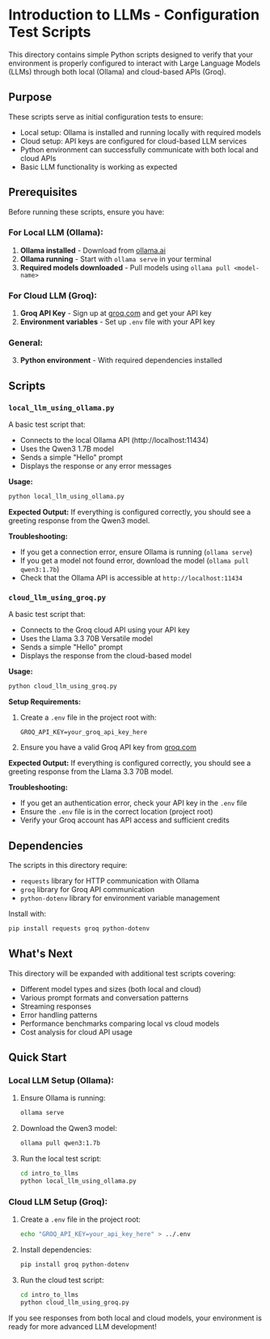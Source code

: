 
# Introduction to LLMs - Configuration Test Scripts

This directory contains simple Python scripts designed to verify that your environment is properly configured to interact with Large Language Models (LLMs) through both local (Ollama) and cloud-based APIs (Groq).

## Purpose

These scripts serve as initial configuration tests to ensure:
- Local setup: Ollama is installed and running locally with required models
- Cloud setup: API keys are configured for cloud-based LLM services
- Python environment can successfully communicate with both local and cloud APIs
- Basic LLM functionality is working as expected

## Prerequisites

Before running these scripts, ensure you have:

### For Local LLM (Ollama):
1. **Ollama installed** - Download from [ollama.ai](https://ollama.ai)
2. **Ollama running** - Start with `ollama serve` in your terminal
3. **Required models downloaded** - Pull models using `ollama pull <model-name>`

### For Cloud LLM (Groq):
1. **Groq API Key** - Sign up at [groq.com](https://groq.com) and get your API key
2. **Environment variables** - Set up `.env` file with your API key

### General:
3. **Python environment** - With required dependencies installed

## Scripts

### `local_llm_using_ollama.py`
A basic test script that:
- Connects to the local Ollama API (http://localhost:11434)
- Uses the Qwen3 1.7B model
- Sends a simple "Hello" prompt
- Displays the response or any error messages

**Usage:**
```bash
python local_llm_using_ollama.py
```

**Expected Output:**
If everything is configured correctly, you should see a greeting response from the Qwen3 model.

**Troubleshooting:**
- If you get a connection error, ensure Ollama is running (`ollama serve`)
- If you get a model not found error, download the model (`ollama pull qwen3:1.7b`)
- Check that the Ollama API is accessible at `http://localhost:11434`

### `cloud_llm_using_groq.py`
A basic test script that:
- Connects to the Groq cloud API using your API key
- Uses the Llama 3.3 70B Versatile model
- Sends a simple "Hello" prompt
- Displays the response from the cloud-based model

**Usage:**
```bash
python cloud_llm_using_groq.py
```

**Setup Requirements:**
1. Create a `.env` file in the project root with:
   ```
   GROQ_API_KEY=your_groq_api_key_here
   ```
2. Ensure you have a valid Groq API key from [groq.com](https://groq.com)

**Expected Output:**
If everything is configured correctly, you should see a greeting response from the Llama 3.3 70B model.

**Troubleshooting:**
- If you get an authentication error, check your API key in the `.env` file
- Ensure the `.env` file is in the correct location (project root)
- Verify your Groq account has API access and sufficient credits

## Dependencies

The scripts in this directory require:
- `requests` library for HTTP communication with Ollama
- `groq` library for Groq API communication
- `python-dotenv` library for environment variable management

Install with:
```bash
pip install requests groq python-dotenv
```

## What's Next

This directory will be expanded with additional test scripts covering:
- Different model types and sizes (both local and cloud)
- Various prompt formats and conversation patterns
- Streaming responses
- Error handling patterns
- Performance benchmarks comparing local vs cloud models
- Cost analysis for cloud API usage

## Quick Start

### Local LLM Setup (Ollama):
1. Ensure Ollama is running:
   ```bash
   ollama serve
   ```

2. Download the Qwen3 model:
   ```bash
   ollama pull qwen3:1.7b
   ```

3. Run the local test script:
   ```bash
   cd intro_to_llms
   python local_llm_using_ollama.py
   ```

### Cloud LLM Setup (Groq):
1. Create a `.env` file in the project root:
   ```bash
   echo "GROQ_API_KEY=your_api_key_here" > ../.env
   ```

2. Install dependencies:
   ```bash
   pip install groq python-dotenv
   ```

3. Run the cloud test script:
   ```bash
   cd intro_to_llms
   python cloud_llm_using_groq.py
   ```

If you see responses from both local and cloud models, your environment is ready for more advanced LLM development!
